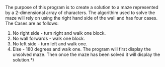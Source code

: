    The purpose of this program is to create a solution to a maze represented by a 2-dimensional array of characters. 
   The algorithim used to solve the maze will rely on using the right hand side of the wall and has four cases.
   The Cases are as follows:
   1. No right side - turn right and walk one block.
   2. No wall forwards - walk one block.
   3. No left side - turn left and walk one.
   4. Else - 180 degrees and walk one.
   The program will first display the unsolved maze.
   Then once the maze has been solved it will display the solution.*/
